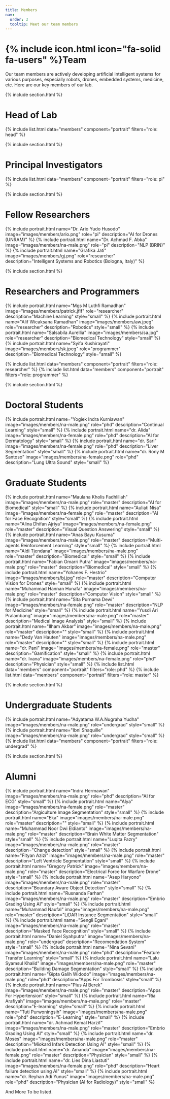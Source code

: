```yaml
---
title: Members
nav:
  order: 3
  tooltip: Meet our team members
---
```


# {% include icon.html icon="fa-solid fa-users" %}Team

Our team members are actively developing artificial intelligent systems for various purposes, especially robots, drones, embedded systems, medicine, etc. Here are our key members of our lab.

{% include section.html %}

# Head of Lab
{% include list.html data="members" component="portrait" filters="role: head" %}

{% include section.html %}

# Principal Investigators
{% include list.html data="members" component="portrait" filters="role: pi" %}

{% include section.html %}

# Fellow Researchers
{% include portrait.html name="Dr. Ario Yudo Husodo" image="images/members/ario.png" role="pi" description="AI for Drones (UNRAM)" %}
{% include portrait.html name="Dr. Achmad F. Abka" image="images/members/na-male.png" role="pi" description="NLP (BRIN)" %}
{% include portrait.html name="Grafika Jati" image="images/members/gj.png" role="researcher" description="Intelligent Systems and Robotics (Bologna, Italy)" %}

{% include section.html %}

# Researchers and Programmers
{% include portrait.html name="Mgs M Luthfi Ramadhan" image="images/members/patrick.jfif" role="researcher" description="Machine Learning" style="small" %}
{% include portrait.html name="Alif Wicaksana Ramadhan" image="images/members/aw.jpeg" role="researcher" description="Robotics" style="small" %}
{% include portrait.html name="Salsabila Aurellia" image="images/members/sa.jpg" role="researcher" description="Biomedical Technology" style="small" %}
{% include portrait.html name="Syifa Kushirayati" image="images/members/sk.jpeg" role="programmer" description="Biomedical Technology" style="small" %}

{% include list.html data="members" component="portrait" filters="role: researcher" %}
{% include list.html data="members" component="portrait" filters="role: programmer" %}

{% include section.html %}

# Doctoral Students
{% include portrait.html name="Yogiek Indra Kurniawan" image="images/members/na-male.png" role="phd" description="Continual Learning" style="small" %}
{% include portrait.html name="dr. Alida" image="images/members/na-female.png" role="phd" description="AI for Dermatology" style="small" %}
{% include portrait.html name="dr. Sari" image="images/members/na-female.png" role="phd" description="Liver Segmentation" style="small" %}
{% include portrait.html name="dr. Rony M Santoso" image="images/members/na-female.png" role="phd" description="Lung Ultra Sound" style="small" %}

# Graduate Students
{% include portrait.html name="Maulana Kholis Fadhlillah" image="images/members/na-male.png" role="master" description="AI for Biomedical" style="small" %}
{% include portrait.html name="Auliati Nisa" image="images/members/na-female.png" role="master" description="AI for Face Recognition" style="small" %}
{% include portrait.html name="Alina Dhifan Ajriya" image="images/members/na-female.png" role="master" description="Visual Question Answering" style="small" %}
{% include portrait.html name="Anas Bayu Kusuma" image="images/members/na-male.png" role="master" description="Multi-agents Reinforcement Learning" style="small" %}
{% include portrait.html name="Aldi Tjendana" image="images/members/na-male.png" role="master" description="Biomedical" style="small" %}
{% include portrait.html name="Fabian Omarri Putra" image="images/members/na-male.png" role="master" description="Biomedical" style="small" %}
{% include portrait.html name="Yohanes F. Hestrio" image="images/members/bj.jpg" role="master" description="Computer Vision for Drones" style="small" %}
{% include portrait.html name="Muhammad Hannan Hunafa" image="images/members/na-male.png" role="master" description="Computer Vision" style="small" %}
{% include portrait.html name="Sita Purnama Dewi" image="images/members/na-female.png" role="master" description="NLP for Medicine" style="small" %}
{% include portrait.html name="Yusdi Ari Pralambang" image="images/members/na-male.png" role="master" description="Medical Image Analysis" style="small" %}
{% include portrait.html name="Ilham Akbar" image="images/members/na-male.png" role="master" description="" style="small" %}
{% include portrait.html name="Dedy Van Hauten" image="images/members/na-male.png" role="master" description="" style="small" %}
{% include portrait.html name="dr. Pani" image="images/members/na-female.png" role="master" description="Gamification" style="small" %}
{% include portrait.html name="dr. Ivana" image="images/members/na-female.png" role="phd" description="Physician" style="small" %}
{% include list.html data="members" component="portrait" filters="role: phd" %}
{% include list.html data="members" component="portrait" filters="role: master" %}


{% include section.html %}

# Undergraduate Students
{% include portrait.html name="Adyatama W.A.Nugraha Yudha" image="images/members/na-male.png" role="undergrad" style="small" %}
{% include portrait.html name="Ibni Shaquille" image="images/members/na-male.png" role="undergrad" style="small" %}
{% include list.html data="members" component="portrait" filters="role: undergrad" %}

{% include section.html %}

# Alumni
{% include portrait.html name="Indra Hermawan" image="images/members/na-male.png" role="phd" description="AI for ECG" style="small" %}
{% include portrait.html name="Alya" image="images/members/na-female.png" role="master" description="Argiculture Image Segmentation" style="small" %}
{% include portrait.html name="Eka" image="images/members/na-male.png" role="master" description="" style="small" %}
{% include portrait.html name="Muhammad Noor Dwi Eldianto" image="images/members/na-male.png" role="master" description="Brain White Matter Segmentation" style="small" %}
{% include portrait.html name="Luqita Fazry" image="images/members/na-male.png" role="master" description="Change detection" style="small" %}
{% include portrait.html name="Fityan Azizi" image="images/members/na-male.png" role="master" description="Left Ventricle Segmentation" style="small" %}
{% include portrait.html name="Gregory Patrick" image="images/members/na-male.png" role="master" description="Electrical Force for Warfare Drone" style="small" %}
{% include portrait.html name="Asep Haryono" image="images/members/na-male.png" role="master" description="Boundary Aware Object Detection" style="small" %}
{% include portrait.html name="Rusnanda Farhan" image="images/members/na-male.png" role="master" description="Embrio Grading Using AI" style="small" %}
{% include portrait.html name="Muhammad Naufal" image="images/members/na-male.png" role="master" description="LiDAR Instance Segmentation" style="small" %}
{% include portrait.html name="Sengli Egani" image="images/members/na-male.png" role="master" description="Masked Face Recognition" style="small" %}
{% include portrait.html name="Daniel Syahputra" image="images/members/na-male.png" role="undergrad" description="Recomendation System" style="small" %}
{% include portrait.html name="Nina Sevani" image="images/members/na-male.png" role="phd" description="Feature Transfer Learning" style="small" %}
{% include portrait.html name="Lalu Syamsul Khalid" image="images/members/na-male.png" role="master" description="Building Damage Segmentation" style="small" %}
{% include portrait.html name="Gipta Galih Widodo" image="images/members/na-male.png" role="phd" description="Apps For Trombosis" style="small" %}
{% include portrait.html name="Pius Al Berek" image="images/members/na-male.png" role="master" description="Apps For Hypertension" style="small" %}
{% include portrait.html name="Ria Arafiyah" image="images/members/na-male.png" role="master" description="E-learning" style="small" %}
{% include portrait.html name="Tuti Purwoningsih" image="images/members/na-male.png" role="phd" description="E-Learning" style="small" %}
{% include portrait.html name="dr. Achmad Kemal Harzif" image="images/members/na-male.png" role="master" description="Embrio Grading Using AI" style="small" %}
{% include portrait.html name="dr. Moses" image="images/members/na-male.png" role="master" description="Miokard Infark Detection Using AI" style="small" %}
{% include portrait.html name="dr. Amanda" image="images/members/na-female.png" role="master" description="Physician" style="small" %}
{% include portrait.html name="dr. Lies Dina Liastuti" image="images/members/na-female.png" role="phd" description="Heart failure detection using AI" style="small" %}
{% include portrait.html name="dr. Reyhan Adi Yunus" image="images/members/na-male.png" role="phd" description="Physician (AI for Radiology)" style="small" %}

And More To be listed.
